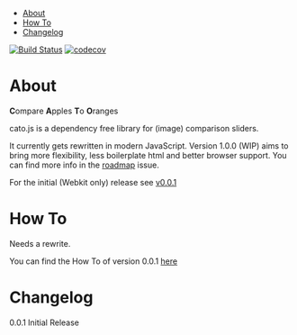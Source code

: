 - [About](#about)
- [How To](#how-to)
- [Changelog](#changelog)

[![Build Status](https://travis-ci.org/herrfugbaum/cato.js.svg?branch=master)](https://travis-ci.org/herrfugbaum/cato.js)
[![codecov](https://codecov.io/gh/herrfugbaum/cato.js/branch/master/graph/badge.svg)](https://codecov.io/gh/herrfugbaum/cato)

# About

**C**ompare **A**pples **T**o **O**ranges

cato.js is a dependency free library for (image) comparison sliders.

It currently gets rewritten in modern JavaScript.
Version 1.0.0 (WIP) aims to bring more flexibility, less boilerplate html and better browser support.
You can find more info in the [roadmap](https://github.com/herrfugbaum/cato.js/issues/2) issue.

For the initial (Webkit only) release see [v0.0.1](https://github.com/herrfugbaum/cato.js/releases/tag/v0.0.1)

# How To

Needs a rewrite.


You can find the How To of version 0.0.1 [here](https://github.com/herrfugbaum/cato.js/releases/tag/v0.0.1)

# Changelog

0.0.1 Initial Release
